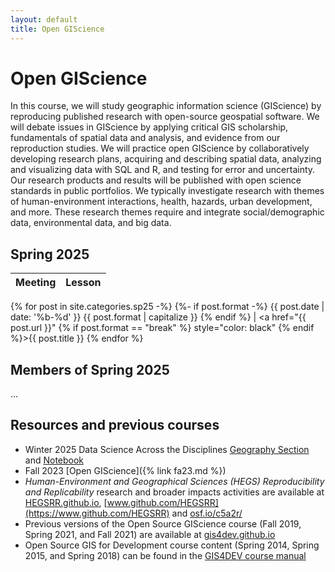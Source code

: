 ```yaml
---
layout: default
title: Open GIScience
---
```


# Open GIScience

In this course, we will study geographic information science (GIScience) by reproducing published research with open-source geospatial software.
We will debate issues in GIScience by applying critical GIS scholarship, fundamentals of spatial data and analysis, and evidence from our reproduction studies.
We will practice open GIScience by collaboratively developing research plans, acquiring and describing spatial data, analyzing and visualizing data with SQL and R, and testing for error and uncertainty.
Our research products and results will be published with open science standards in public portfolios.
We typically investigate research with themes of human-environment interactions, health, hazards, urban development, and more.
These research themes require and integrate social/demographic data, environmental data, and big data.

## Spring 2025

Meeting | Lesson
:-----: | :----:
{% for post in site.categories.sp25 -%}
{%- if post.format -%} {{ post.date | date: '%b-%d' }} {{ post.format | capitalize }} {% endif %} | <a href="{{ post.url }}" {% if post.format == "break" %} style="color: black" {% endif %}>{{ post.title }}</a>
{% endfor %}

## Members of Spring 2025

...

## Resources and previous courses

- Winter 2025 Data Science Across the Disciplines [Geography Section](https://opengisci.github.io/dsad/) and [Notebook](https://opengisci.github.io/dsad25_book/)
- Fall 2023 [Open GIScience]({% link fa23.md %})
- *Human-Environment and Geographical Sciences (HEGS) Reproducibility and Replicability*  research and broader impacts activities are available at [HEGSRR.github.io](https://HEGSRR.github.io), [www.github.com/HEGSRR](https://www.github.com/HEGSRR) and [osf.io/c5a2r/](https://osf.io/c5a2r/)
- Previous versions of the Open Source GIScience course (Fall 2019, Spring 2021, and Fall 2021) are available at [gis4dev.github.io](https://gis4dev.github.io)
- Open Source GIS for Development course content (Spring 2014, Spring 2015, and Spring 2018) can be found in the [GIS4DEV course manual](https://gis4dev.github.io/assets/GIS4DEV.pdf)
